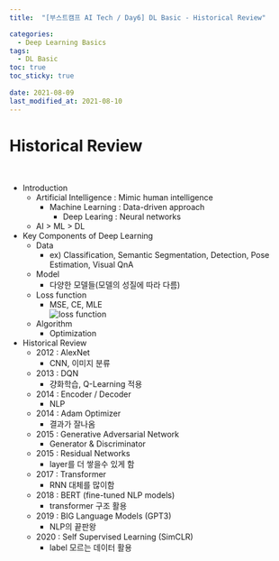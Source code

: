 ```yaml
---
title:  "[부스트캠프 AI Tech / Day6] DL Basic - Historical Review"

categories:
  - Deep Learning Basics
tags:
  - DL Basic
toc: true
toc_sticky: true
 
date: 2021-08-09
last_modified_at: 2021-08-10
---
```


# Historical Review  
<br>

* Introduction  
    * Artificial Intelligence : Mimic human intelligence  
        * Machine Learning : Data-driven approach
            * Deep Learing : Neural networks  
    * AI > ML > DL  
* Key Components of Deep Learning  
    * Data  
        * ex) Classification, Semantic Segmentation, Detection, Pose Estimation, Visual QnA  
    * Model  
        * 다양한 모델들(모델의 성질에 따라 다름)  
    * Loss function  
        * MSE, CE, MLE  
        ![loss function](/images/2021-08-14-00-37-54.png)  
    * Algorithm  
        * Optimization  
* Historical Review  
    * 2012 : AlexNet  
        * CNN, 이미지 분류  
    * 2013 : DQN  
        * 걍화학습, Q-Learning 적용  
    * 2014 : Encoder / Decoder  
        * NLP  
    * 2014 : Adam Optimizer  
        * 결과가 잘나옴  
    * 2015 : Generative Adversarial Network  
        * Generator & Discriminator  
    * 2015 : Residual Networks  
        * layer를 더 쌓을수 있게 함  
    * 2017 : Transformer  
        * RNN 대체를 많이함  
    * 2018 : BERT (fine-tuned NLP models)  
        * transformer 구조 활용  
    * 2019 : BIG Language Models (GPT3)  
        * NLP의 끝판왕  
    * 2020 : Self Supervised Learning (SimCLR)  
        * label 모르는 데이터 활용  
